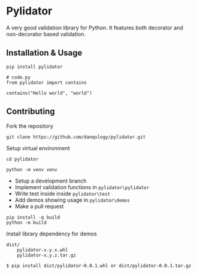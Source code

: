 # Pylidator

A very good validation library for Python. It features both decorator and non-decorator based validation.

## Installation & Usage

```[bash]
pip install pylidator
```

```[bash]
# code.py
from pylidator import contains

contains("Hello world", "world")
```

## Contributing

Fork the repository

```[bash]
git clone https://github.com/danqulogy/pylidator.git
```

Setup virtual environment

```[bash]
cd pylidator

python -m venv venv
```

* Setup a development branch
* Implement validation functions in ```pylidator\pylidator```
* Write test inside inside ```pylidator\test```
* Add demos showing usage in ```pylidator\demos```
* Make a pull request

```[python]
pip install -q build
python -m build
```

Install library dependency for demos

```[python]
dist/
    pylidator-x.y.x.whl
    pylidator-x.y.z.tar.gz

$ pip install dist/pylidator-0.0.1.whl or dist/pylidator-0.0.1.tar.gz 

```

